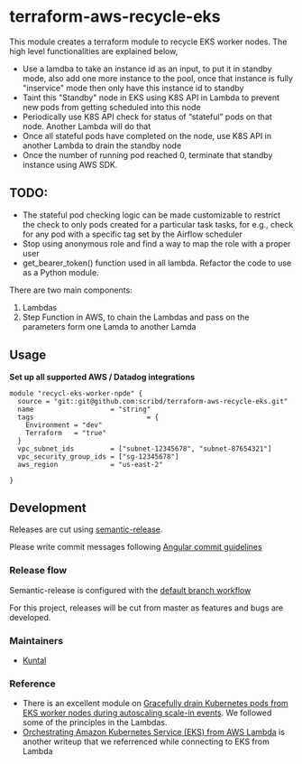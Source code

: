 # terraform-aws-recycle-eks

This module creates a terraform module to recycle EKS worker nodes. The high level functionalities are explained below,
 - Use a lamdba to take an instance id as an input, to put it in standby mode, also add one more instance to the pool, once that instance is fully "inservice" mode then only have this instance id to standby
 - Taint this "Standby" node in EKS using K8S API in Lambda to prevent new pods from getting scheduled into this node
 - Periodically use K8S API check for status of “stateful” pods on that node. Another Lambda will do that
 - Once all stateful pods have completed on the node, use K8S API in another Lambda to drain the standby node
 - Once the number of running pod reached 0, terminate that standby instance using AWS SDK.

## TODO:
 - The stateful pod checking logic can be made customizable to restrict the check to only pods created for a particular task tasks, for e.g., check for any pod with a specific tag set by the Airflow scheduler
 - Stop using anonymous role and find a way to map the role with a proper user
 - get_bearer_token() function used in all lambda. Refactor the code to use as a Python module.

There are two main components:

1. Lambdas
2. Step Function in AWS, to chain the Lambdas and pass on the parameters form one Lamda to another Lamda


## Usage

**Set up all supported AWS / Datadog integrations**

```
module "recycl-eks-worker-npde" {
  source = "git::git@github.com:scribd/terraform-aws-recycle-eks.git"
  name                   = "string"
  tags                            = {
    Environment = "dev"
    Terraform   = "true"
  }
  vpc_subnet_ids         = ["subnet-12345678", "subnet-87654321"]
  vpc_security_group_ids = ["sg-12345678"]
  aws_region             = "us-east-2"

}
```

## Development

Releases are cut using [semantic-release](https://github.com/semantic-release/semantic-release).

Please write commit messages following [Angular commit guidelines](https://github.com/angular/angular.js/blob/master/DEVELOPERS.md#-git-commit-guidelines)


### Release flow

Semantic-release is configured with the [default branch workflow](https://semantic-release.gitbook.io/semantic-release/usage/configuration#branches)

For this project, releases will be cut from master as features and bugs are developed.


### Maintainers
- [Kuntal](https://github.com/kuntalkumarbasu)

### Reference
- There is an excellent module on [Gracefully drain Kubernetes pods from EKS worker nodes during autoscaling scale-in events](https://github.com/aws-samples/amazon-k8s-node-drainer). We followed some of the principles in the Lambdas.
- [Orchestrating Amazon Kubernetes Service (EKS) from AWS Lambda](https://medium.com/@alejandro.millan.frias/managing-kubernetes-from-aws-lambda-7922c3546249) is another writeup that we referrenced while connecting to EKS from Lambda
